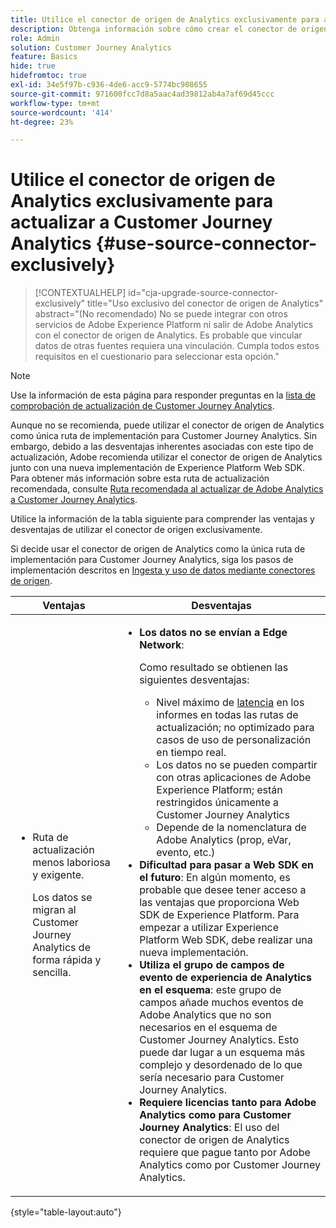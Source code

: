 ```yaml
---
title: Utilice el conector de origen de Analytics exclusivamente para actualizar a Customer Journey Analytics
description: Obtenga información sobre cómo crear el conector de origen de Analytics y asignar campos
role: Admin
solution: Customer Journey Analytics
feature: Basics
hide: true
hidefromtoc: true
exl-id: 34e5f97b-c936-4de6-acc9-5774bc908655
source-git-commit: 971600fcc7d8a5aac4ad39812ab4a7af69d45ccc
workflow-type: tm+mt
source-wordcount: '414'
ht-degree: 23%

---
```


# Utilice el conector de origen de Analytics exclusivamente para actualizar a Customer Journey Analytics {#use-source-connector-exclusively}

<!-- markdownlint-disable MD034 -->

>[!CONTEXTUALHELP]
>id="cja-upgrade-source-connector-exclusively"
>title="Uso exclusivo del conector de origen de Analytics"
>abstract="(No recomendado) No se puede integrar con otros servicios de Adobe Experience Platform ni salir de Adobe Analytics con el conector de origen de Analytics. Es probable que vincular datos de otras fuentes requiera una vinculación. Cumpla todos estos requisitos en el cuestionario para seleccionar esta opción."

<!-- markdownlint-enable MD034 -->

>[!NOTE]
> 
>Use la información de esta página para responder preguntas en la [lista de comprobación de actualización de Customer Journey Analytics](https://gigazelle.github.io/cja-ttv/).

Aunque no se recomienda, puede utilizar el conector de origen de Analytics como única ruta de implementación para Customer Journey Analytics. Sin embargo, debido a las desventajas inherentes asociadas con este tipo de actualización, Adobe recomienda utilizar el conector de origen de Analytics junto con una nueva implementación de Experience Platform Web SDK. Para obtener más información sobre esta ruta de actualización recomendada, consulte [Ruta recomendada al actualizar de Adobe Analytics a Customer Journey Analytics](/help/getting-started/cja-upgrade/cja-upgrade-recommendations.md).

Utilice la información de la tabla siguiente para comprender las ventajas y desventajas de utilizar el conector de origen exclusivamente.

Si decide usar el conector de origen de Analytics como la única ruta de implementación para Customer Journey Analytics, siga los pasos de implementación descritos en [Ingesta y uso de datos mediante conectores de origen](/help/data-ingestion/sources.md).

| Ventajas | Desventajas |
|----------|---------|
| <ul><li>Ruta de actualización menos laboriosa y exigente. <p>Los datos se migran al Customer Journey Analytics de forma rápida y sencilla.</p></li></ul> | <ul><li>**Los datos no se envían a Edge Network**: <p>Como resultado se obtienen las siguientes desventajas:</p><ul><li>Nivel máximo de [latencia](/help/technotes/guardrails.md#latencies) en los informes en todas las rutas de actualización; no optimizado para casos de uso de personalización en tiempo real.</li><li>Los datos no se pueden compartir con otras aplicaciones de Adobe Experience Platform; están restringidos únicamente a Customer Journey Analytics</li><li>Depende de la nomenclatura de Adobe Analytics (prop, eVar, evento, etc.)</li></ul><li>**Dificultad para pasar a Web SDK en el futuro**: En algún momento, es probable que desee tener acceso a las ventajas que proporciona Web SDK de Experience Platform. Para empezar a utilizar Experience Platform Web SDK, debe realizar una nueva implementación.</li><li>**Utiliza el grupo de campos de evento de experiencia de Analytics en el esquema**: este grupo de campos añade muchos eventos de Adobe Analytics que no son necesarios en el esquema de Customer Journey Analytics.  Esto puede dar lugar a un esquema más complejo y desordenado de lo que sería necesario para Customer Journey Analytics.</li><li>**Requiere licencias tanto para Adobe Analytics como para Customer Journey Analytics**: El uso del conector de origen de Analytics requiere que pague tanto por Adobe Analytics como por Customer Journey Analytics.</li></ul> |

{style="table-layout:auto"}
